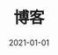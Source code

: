 ---
title: "博客"
date: 2021-01-01
summary: "A collection of thoughts and articles at different development stages"
---